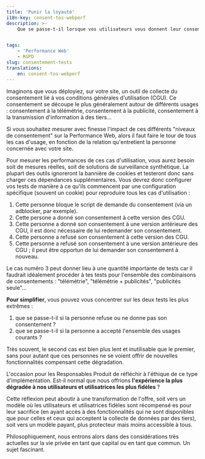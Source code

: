 ```yaml
---
title: 'Punir la loyauté'
i18n-key: consent-tos-webperf
description: >-
    Que se passe-t-il lorsque vos utilisateurs vous donnent leur consentement pour l'utilisation de leurs données ? Bien souvent, leur qualité de service se détériore...


tags:
    - 'Performance Web'
    - RGPD
slug: consentement-tests
translations:
    en: consent-tos-webperf
---
```


Imaginons que vous déployiez, sur votre site, un outil de collecte du consentement lié à vos conditions générales d'utilisation (CGU). Ce consentement se découpe le plus généralement autour de différents usages : consentement à la télémétrie, consentement à la publicité, consentement à la transmission d'information à des tiers…

Si vous souhaitez mesurer avec finesse l'impact de ces différents "niveaux de consentement" sur la Performance Web, alors il faut faire le tour de tous les cas d'usage, en fonction de la relation qu'entretient la personne concernée avec votre site.

Pour mesurer les performances de ces cas d'utilisation, vous aurez besoin soit de mesures réelles, soit de solutions de surveillance synthétique. La plupart des outils ignoreront la bannière de cookies et testeront donc sans charger ces dépendances supplémentaires. Vous devrez donc configurer vos tests de manière à ce qu'ils commencent par une configuration spécifique (souvent un cookie) pour reproduire tous les cas d'utilisation :

1. Cette personne bloque le script de demande du consentement (via un adblocker, par exemple).
2. Cette persone a donné son consentement à cette version des CGU.
3. Cette personne a donné son consentement à une version antérieure des CGU, il est donc nécessaire de lui redemander son consentement.
4. Cette personne a refusé son consentement à cette version des CGU.
5. Cette personne a refusé son consentement à une version antérieure des CGU ; il peut être opportun de lui demander son consentement à nouveau.

Le cas numéro 3 peut donner lieu à une quantité importante de tests car il faudrait idéalement procéder à tes tests pour l'ensemble des combinaisons de consentements : "télémétrie", "télémétrie + publicités", "publicités seule"…

**Pour simplifier**, vous pouvez vous concentrer sur les deux tests les plus extrêmes :

1. que se passe-t-il si la personne refuse ou ne donne pas son consentement ?
2. que se passe-t-il si la personne a accepté l'ensemble des usages courants ?

Très souvent, le second cas est bien plus lent et inutilisable que le premier, sans pour autant que ces personnes ne se voient offrir de nouvelles fonctionnalités compensant cette dégradation.

L'occasion pour les Responsables Produit de réfléchir à l'éthique de ce type d'implémentation. Est-il normal que nous offrions **l'expérience la plus dégradée à nos utilisateurs et utilisatrices les plus fidèles** ?

Cette réflexion peut aboutir à une transformation de l'offre, soit vers un modèle où les utilisateurs et utilisatrices fidèles sont récompensé·es pour leur sacrifice (en ayant accès à des fonctionnalités qui ne sont disponibles que pour celles et ceux qui acceptent la collecte de données par des tiers), soit vers un modèle payant, plus protecteur mais moins accessible à tous.

Philosophiquement, nous entrons alors dans des considérations très actuelles sur la vie privée en tant que capital ou en tant que commun. Un sujet fascinant.

